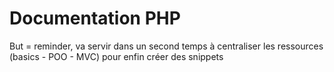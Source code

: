 # Documentation PHP 
But = reminder, va servir dans un second temps à centraliser les ressources (basics - POO - MVC) pour enfin créer des snippets 